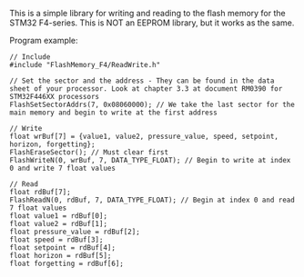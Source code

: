 This is a simple library for writing and reading to the flash memory for the STM32 F4-series. This is NOT an EEPROM library, but it works as the same. 

Program example:

```
// Include
#include "FlashMemory_F4/ReadWrite.h"

// Set the sector and the address - They can be found in the data sheet of your processor. Look at chapter 3.3 at document RM0390 for STM32F446XX processors
FlashSetSectorAddrs(7, 0x08060000); // We take the last sector for the main memory and begin to write at the first address

// Write
float wrBuf[7] = {value1, value2, pressure_value, speed, setpoint, horizon, forgetting};
FlashEraseSector(); // Must clear first
FlashWriteN(0, wrBuf, 7, DATA_TYPE_FLOAT); // Begin to write at index 0 and write 7 float values

// Read 
float rdBuf[7];
FlashReadN(0, rdBuf, 7, DATA_TYPE_FLOAT); // Begin at index 0 and read 7 float values
float value1 = rdBuf[0];
float value2 = rdBuf[1];
float pressure_value = rdBuf[2];
float speed = rdBuf[3];
float setpoint = rdBuf[4];
float horizon = rdBuf[5];
float forgetting = rdBuf[6];
```
